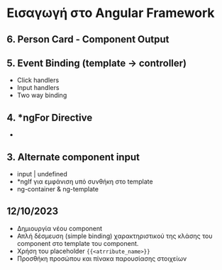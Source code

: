 # Εισαγωγή στο Angular Framework

## 6. Person Card - Component Output

## 5. Event Binding (template -> controller)

- Click handlers
- Input handlers
- Two way binding

## 4. *ngFor Directive

- 

## 3. Alternate component input

- input | undefined
- *ngIf για εμφάνιση υπό συνθήκη στο template
- ng-container & ng-template 

## 12/10/2023

- Δημιουργία νέου component
- Απλή δέσμευση (simple binding) χαρακτηριστικού της κλάσης του component στο
template του component.
- Χρήση του placeholder `{{<atrribute_name>}}`
- Προσθήκη προσώπου και πίνακα παρουσίασης στοιχείων